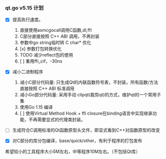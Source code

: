 ### qt.go v5.15 计划

* [x] 提高执行速度。
  1. 直接使用asmcgocall调用C函数,dl,ffi
  2. C部分直接按照 C++ ABI 调用，不再封装
  3. 参数中go string临时转 C char* 优化
  4. [x] 参数打包转换优化
  5. TODO 减少reflect包的使用
  6. [ ] 重用ffi\_cif，-30ns

* [x] 减小二进制程序
  1. 减小C部分代码量: 只生成Qt的内联函数符号表，不封装，所有函数/方法直接按照 C++ ABI 标准调用
  2. 减小Go部分代码量: 采用手动 clipqt(裁剪qt)的方式，维护qt的一个常用子集
  3. 使用Go 1.15 编译
  4. [ ] 使用Virtual Method Hook + ffi closure在binding语言中实现继承功能，不再需要显式的代理类封装。
  
* [ ] 生成符合C调用标准的Qt函数原型头文件，即显式看到C++对函数原型的改变

* [x] 对C部分的库分包编译，base/quick/other，有利于程序的打包发布

希望较小的工具程序大小5M左右，中等程序10M左右。（不包括Qt库）
